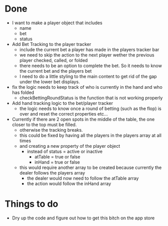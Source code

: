 # Done
* I want to make a player object that includes
    * name
    * bet
    * status
* Add Bet Tracking to the player tracker
    * include the current bet a player has made in the players tracker bar
    * we need to skip the action to the next player wether the previous player checked, called, or folded
    * there needs to be an option to complete the bet. So it needs to know the current bet and the players bet
    * I need to do a little styling to the main content to get rid of the gap under the lower bet displays.
* fix the logic needs to keep track of who is currently in the hand and who has folded
    * checkBettingRoundStatus is the function that is not working properly
* Add hand tracking logic to the bet/player tracker
    * the logic needs to know once a round of betting (such as the flop) is over and reset the correct properties etc...
* Currently if there are 2 open spots in the middle of the table, the one closer to the top must be filled.
    * otherwise the tracking breaks.
    * this could be fixed by having all the players in the players array at all times
    * and creating a new property of the player object 
        * instead of status = active or inactive
            * atTable = true or false 
            * inHand = true or false
    * this would require another array to be created because currently the dealer follows the players array
        * the dealer would now need to follow the atTable array
        * the action would follow the inHand array

# Things to do  
* Dry up the code and figure out how to get this bitch on the app store